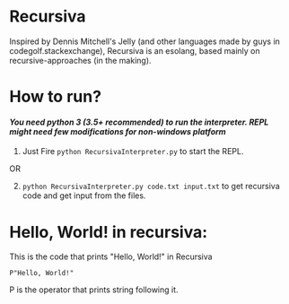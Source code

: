 # Recursiva

Inspired by Dennis Mitchell's Jelly (and other languages made by guys in codegolf.stackexchange), Recursiva is an esolang, based mainly on recursive-approaches (in the making). 

# How to run? 

#### <i>You need python 3 (3.5+ recommended) to run the interpreter. REPL might need few modifications for non-windows platform</i> 

  1. Just Fire `python RecursivaInterpreter.py` to start the REPL. 
  
  OR
  
  2. `python RecursivaInterpreter.py code.txt input.txt` to get recursiva code and get input from the files.
  
# Hello, World! in recursiva:

This is the code that prints "Hello, World!" in Recursiva

    P"Hello, World!"
    
P is the operator that prints string following it.
